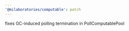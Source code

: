 ```yaml
---
'@milaboratories/computable': patch
---
```


fixes GC-induced polling termination in PollComputablePool
